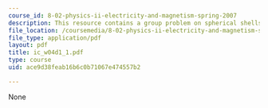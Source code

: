```yaml
---
course_id: 8-02-physics-ii-electricity-and-magnetism-spring-2007
description: This resource contains a group problem on spherical shells.
file_location: /coursemedia/8-02-physics-ii-electricity-and-magnetism-spring-2007/ace9d38feab16b6c0b71067e474557b2_ic_w04d1_1.pdf
file_type: application/pdf
layout: pdf
title: ic_w04d1_1.pdf
type: course
uid: ace9d38feab16b6c0b71067e474557b2

---
```

None